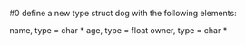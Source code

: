 #0 define a new type struct dog with the following elements:

name, type = char *
age, type = float
owner, type = char *
